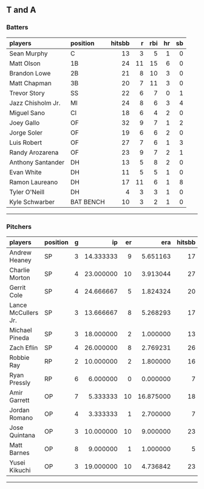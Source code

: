 ## T and A

### Batters

 
|players           |position  | hitsbb|  r| rbi| hr| sb| 
|:-----------------|:---------|------:|--:|---:|--:|--:| 
|Sean Murphy       |C         |     13|  3|   5|  1|  0| 
|Matt Olson        |1B        |     24| 11|  15|  6|  0| 
|Brandon Lowe      |2B        |     21|  8|  10|  3|  0| 
|Matt Chapman      |3B        |     20|  7|  11|  3|  0| 
|Trevor Story      |SS        |     22|  6|   7|  0|  1| 
|Jazz Chisholm Jr. |MI        |     24|  8|   6|  3|  4| 
|Miguel Sano       |CI        |     18|  6|   4|  2|  0| 
|Joey Gallo        |OF        |     32|  9|   7|  1|  2| 
|Jorge Soler       |OF        |     19|  6|   6|  2|  0| 
|Luis Robert       |OF        |     27|  7|   6|  1|  3| 
|Randy Arozarena   |OF        |     23|  9|   7|  2|  1| 
|Anthony Santander |DH        |     13|  5|   8|  2|  0| 
|Evan White        |DH        |     11|  5|   5|  1|  0| 
|Ramon Laureano    |DH        |     17| 11|   6|  1|  8| 
|Tyler O'Neill     |DH        |      4|  3|   3|  1|  0| 
|Kyle Schwarber    |BAT BENCH |     10|  3|   2|  1|  0| 


* * *

### Pitchers

 
|players             |position |  g|        ip| er|       era| hitsbb|      whip| so|  w| sv| 
|:-------------------|:--------|--:|---------:|--:|---------:|------:|---------:|--:|--:|--:| 
|Andrew Heaney       |SP       |  3| 14.333333|  9|  5.651163|     17| 1.1860465| 19|  1|  0| 
|Charlie Morton      |SP       |  4| 23.000000| 10|  3.913044|     27| 1.1739130| 27|  1|  0| 
|Gerrit Cole         |SP       |  4| 24.666667|  5|  1.824324|     20| 0.8108108| 39|  2|  0| 
|Lance McCullers Jr. |SP       |  3| 13.666667|  8|  5.268293|     17| 1.2439024| 16|  1|  0| 
|Michael Pineda      |SP       |  3| 18.000000|  2|  1.000000|     13| 0.7222222| 17|  1|  0| 
|Zach Eflin          |SP       |  4| 26.000000|  8|  2.769231|     26| 1.0000000| 19|  1|  0| 
|Robbie Ray          |RP       |  2| 10.000000|  2|  1.800000|     16| 1.6000000|  6|  0|  0| 
|Ryan Pressly        |RP       |  6|  6.000000|  0|  0.000000|      7| 1.1666667|  6|  1|  1| 
|Amir Garrett        |OP       |  7|  5.333333| 10| 16.875000|     18| 3.3750000|  4|  0|  2| 
|Jordan Romano       |OP       |  4|  3.333333|  1|  2.700000|      7| 2.1000000|  4|  1|  0| 
|Jose Quintana       |OP       |  3| 10.000000| 10|  9.000000|     23| 2.3000000| 17|  0|  0| 
|Matt Barnes         |OP       |  8|  9.000000|  1|  1.000000|      5| 0.5555556| 16|  1|  3| 
|Yusei Kikuchi       |OP       |  3| 19.000000| 10|  4.736842|     23| 1.2105263| 19|  0|  0| 


* * *


